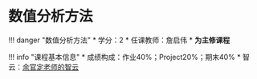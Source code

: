 # 数值分析方法

!!! danger "数值分析方法"
    * 学分：2
    * 任课教师：詹启伟
    * **为主修课程**

!!! info "课程基本信息"
    * 成绩构成：作业40%；Project20%；期末40%
    * 智云：[余官定老师的智云](https://classroom.zju.edu.cn/coursedetail?course_id=42833&tenant_code=112)
